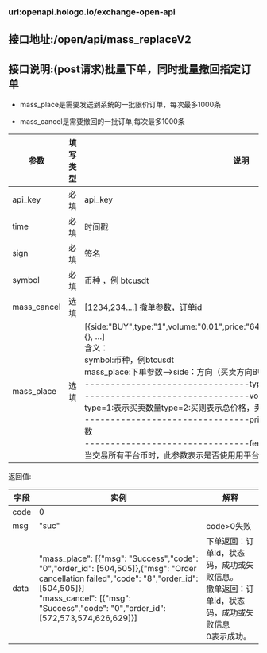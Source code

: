 ### url:openapi.hologo.io/exchange-open-api## 接口地址:/open/api/mass_replaceV2## 接口说明:(post请求)批量下单，同时批量撤回指定订单* mass_place是需要发送到系统的一批限价订单，每次最多1000条* mass_cancel是需要撤回的一批订单,每次最多1000条|参数|	填写类型|	说明||------------|--------|--------------------------------------||api_key|	必填|	api_key||time|	必填|	时间戳||sign|	必填|	签名||symbol|	必填|	币种 ，例 btcusdt||mass_cancel|	选填|	[1234,234....] 撤单参数，订单id||mass_place|	选填|	[{side:"BUY",type:"1",volume:"0.01",price:"6400",fee_is_user_exchange_coin:"0"}, {}, …]<br>含义：<br>symbol:币种，例btcusdt<br>mass_place:下单参数-->side：方向（买卖方向BUY、SELL），<br>--------------------------------type：类型（1:限价委托、2:市价委托）<br>--------------------------------volume：购买数量（多义，复用字段） type=1:表示买卖数量type=2:买则表示总价格，卖表示总个数<br>--------------------------------price：委托单价：type=2：不需要此参数<br>--------------------------------fee_is_user_exchange_coin：(冗余字段)当交易所有平台币时，此参数表示是否使用用平台币支付手续费，0否，1是|返回值:|字段|	实例|	解释||------------|--------|---------------||code|	0|	 |msg|	"suc"|	code>0失败||data|	"mass_place": [{"msg": "Success","code": "0","order_id": [504,505]},{"msg": "Order cancellation failed","code": "8","order_id": [504,505]}]<br>"mass_cancel": [{"msg": "Success","code": "0","order_id": [572,573,574,626,629]}]|下单返回：订单id，状态码，成功或失败信息。<br>撤单返回：订单id，状态码，成功或失败信息<br>0表示成功。|